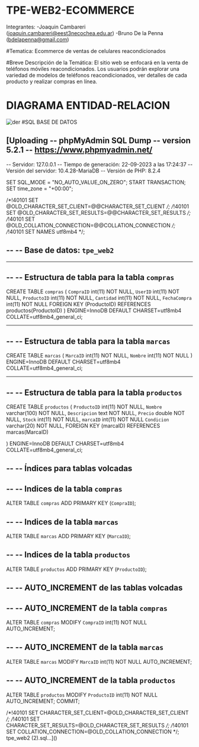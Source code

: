 # TPE-WEB2-ECOMMERCE
Integrantes:
            -Joaquin Cambareri (joaquin.cambareri@eest3necochea.edu.ar)
            -Bruno De la Penna (bdelapenna@gmail.com)

#Tematica: Ecommerce de ventas de celulares reacondicionados

#Breve Descripción de la Temática:
El sitio web se enfocará en la venta de teléfonos móviles reacondicionados. Los usuarios podrán explorar una variedad de modelos de teléfonos reacondicionados, ver detalles de cada producto y realizar compras en línea.
# DIAGRAMA ENTIDAD-RELACION
![der](https://github.com/Jcambareri6/TPE-WEB2-ECOMMERCE/assets/108158462/072f2dd3-885a-44a3-9f56-0a27781719f7)
#SQL BASE DE DATOS 

[Uploading -- phpMyAdmin SQL Dump
-- version 5.2.1
-- https://www.phpmyadmin.net/
--
-- Servidor: 127.0.0.1
-- Tiempo de generación: 22-09-2023 a las 17:24:37
-- Versión del servidor: 10.4.28-MariaDB
-- Versión de PHP: 8.2.4

SET SQL_MODE = "NO_AUTO_VALUE_ON_ZERO";
START TRANSACTION;
SET time_zone = "+00:00";


/*!40101 SET @OLD_CHARACTER_SET_CLIENT=@@CHARACTER_SET_CLIENT */;
/*!40101 SET @OLD_CHARACTER_SET_RESULTS=@@CHARACTER_SET_RESULTS */;
/*!40101 SET @OLD_COLLATION_CONNECTION=@@COLLATION_CONNECTION */;
/*!40101 SET NAMES utf8mb4 */;

--
-- Base de datos: `tpe_web2`
--

-- --------------------------------------------------------

--
-- Estructura de tabla para la tabla `compras`
--

CREATE TABLE `compras` (
  `CompraID` int(11) NOT NULL,
  `UserID` int(11) NOT NULL,
  `ProductoID` int(11) NOT NULL,
  `Cantidad` int(11) NOT NULL,
  `FechaCompra` int(11) NOT NULL
  FOREIGN KEY (ProductoID) REFERENCES productos(ProductoID)
) ENGINE=InnoDB DEFAULT CHARSET=utf8mb4 COLLATE=utf8mb4_general_ci;

-- --------------------------------------------------------

--
-- Estructura de tabla para la tabla `marcas`
--

CREATE TABLE `marcas` (
  `MarcaID` int(11) NOT NULL,
  `Nombre` int(11) NOT NULL
) ENGINE=InnoDB DEFAULT CHARSET=utf8mb4 COLLATE=utf8mb4_general_ci;

-- --------------------------------------------------------

--
-- Estructura de tabla para la tabla `productos`
--

CREATE TABLE `productos` (
  `ProductoID` int(11) NOT NULL,
  `Nombre` varchar(100) NOT NULL,
  `Descripcion` text NOT NULL,
  `Precio` double NOT NULL,
  `Stock` int(11) NOT NULL,
  `marcaID` int(11) NOT NULL
  `Condicion` varchar(20) NOT NULL,
  FOREIGN KEY (marcaID) REFERENCES marcas(MarcaID)

) ENGINE=InnoDB DEFAULT CHARSET=utf8mb4 COLLATE=utf8mb4_general_ci;

--
-- Índices para tablas volcadas
--

--
-- Indices de la tabla `compras`
--
ALTER TABLE `compras`
  ADD PRIMARY KEY (`CompraID`);

--
-- Indices de la tabla `marcas`
--
ALTER TABLE `marcas`
  ADD PRIMARY KEY (`MarcaID`);

--
-- Indices de la tabla `productos`
--
ALTER TABLE `productos`
  ADD PRIMARY KEY (`ProductoID`);

--
-- AUTO_INCREMENT de las tablas volcadas
--

--
-- AUTO_INCREMENT de la tabla `compras`
--
ALTER TABLE `compras`
  MODIFY `CompraID` int(11) NOT NULL AUTO_INCREMENT;

--
-- AUTO_INCREMENT de la tabla `marcas`
--
ALTER TABLE `marcas`
  MODIFY `MarcaID` int(11) NOT NULL AUTO_INCREMENT;

--
-- AUTO_INCREMENT de la tabla `productos`
--
ALTER TABLE `productos`
  MODIFY `ProductoID` int(11) NOT NULL AUTO_INCREMENT;
COMMIT;

/*!40101 SET CHARACTER_SET_CLIENT=@OLD_CHARACTER_SET_CLIENT */;
/*!40101 SET CHARACTER_SET_RESULTS=@OLD_CHARACTER_SET_RESULTS */;
/*!40101 SET COLLATION_CONNECTION=@OLD_COLLATION_CONNECTION */;
tpe_web2 (2).sql…]()








            
